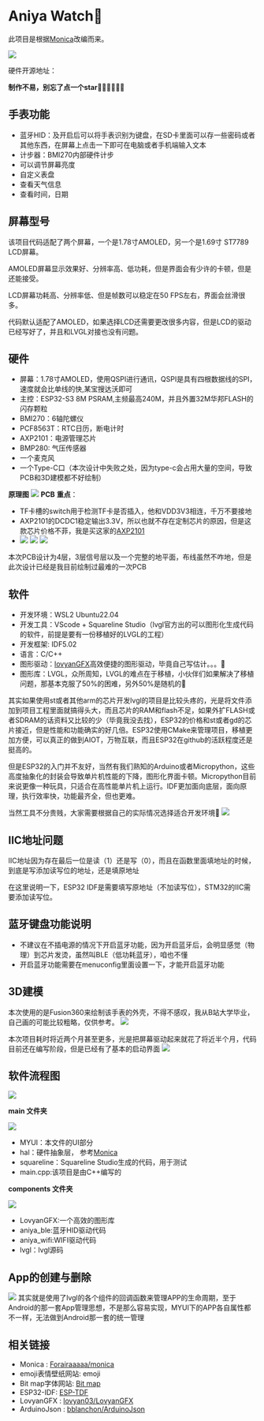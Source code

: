 # Aniya Watch💖

此项目是根据[Monica](https://github.com/Forairaaaaa/monica)改编而来。

![](https://aniya.oss-cn-shanghai.aliyuncs.com/case%20v82.png)

硬件开源地址：

**制作不易，别忘了点一个star**🥰🥰🥰🥰🥰🥰
## 手表功能
- 蓝牙HID：及开启后可以将手表识别为键盘，在SD卡里面可以存一些密码或者其他东西，在屏幕上点击一下即可在电脑或者手机端输入文本
- 计步器：BMI270内部硬件计步
- 可以调节屏幕亮度
- 自定义表盘
- 查看天气信息
- 查看时间，日期


## 屏幕型号
该项目代码适配了两个屏幕，一个是1.78寸AMOLED，另一个是1.69寸 ST7789 LCD屏幕。

AMOLED屏幕显示效果好、分辨率高、低功耗，但是界面会有少许的卡顿，但是还能接受。

LCD屏幕功耗高、分辨率低、但是帧数可以稳定在50 FPS左右，界面会丝滑很多。

代码默认适配了AMOLED，如果选择LCD还需要更改很多内容，但是LCD的驱动已经写好了，并且和LVGL对接也没有问题。
##  硬件
- 屏幕：1.78寸AMOLED，使用QSPI进行通讯，QSPI是具有四根数据线的SPI，速度就会比单线的快,某宝搜达沃即可
- 主控：ESP32-S3 8M PSRAM,主频最高240M，并且外置32M华邦FLASH的闪存颗粒
- BMI270：6轴陀螺仪
- PCF8563T：RTC日历，断电计时
- AXP2101：电源管理芯片
- BMP280: 气压传感器
- 一个麦克风
- 一个Type-C口（本次设计中失败之处，因为type-c会占用大量的空间，导致PCB和3D建模都不好绘制）
  
**原理图**
![](https://aniya.oss-cn-shanghai.aliyuncs.com/_Aniya.png)
**PCB**
**重点**：
- TF卡槽的switch用于检测TF卡是否插入，他和VDD3V3相连，千万不要接地
- AXP2101的DCDC1稳定输出3.3V，所以也就不存在定制芯片的原因，但是这款芯片价格不菲，我是买这家的<a href="https://m.tb.cn/h.53y0l3c?tk=C29GdCWJpgx" target="_blank">AXP2101</a>
- ![](https://aniya.oss-cn-shanghai.aliyuncs.com/%E5%B1%8F%E5%B9%95%E6%88%AA%E5%9B%BE%202023-08-29%20193009.png)
![](https://aniya.oss-cn-shanghai.aliyuncs.com/%E5%B1%8F%E5%B9%95%E6%88%AA%E5%9B%BE%202023-08-29%20181106.png)
![](https://aniya.oss-cn-shanghai.aliyuncs.com/Aniya_PCB.jpg)


本次PCB设计为4层，3层信号层以及一个完整的地平面，布线虽然不咋地，但是此次设计已经是我目前绘制过最难的一次PCB
## 软件
- 开发环境：WSL2 Ubuntu22.04
- 开发工具：VScode + Squareline Studio（lvgl官方出的可以图形化生成代码的软件，前提是要有一份移植好的LVGL的工程）
- 开发框架: IDF5.02
- 语言：C/C++
- 图形驱动：<a href="https://github.com/lovyan03/LovyanGFX" target="_blank">lovyanGFX</a>高效便捷的图形驱动，毕竟自己写估计。。。🤯
- 图形库：LVGL，众所周知，LVGL的难点在于移植，小伙伴们如果解决了移植问题，那基本克服了50%的困难，另外50%是随机的🤣

其实如果使用st或者其他arm的芯片开发lvgl的项目是比较头疼的，光是将文件添加到项目工程里面就搞得头大，而且芯片的RAM和flash不足，如果外扩FLASH或者SDRAM的话资料又比较的少（毕竟我没去找），ESP32的价格和st或者gd的芯片接近，但是性能和功能确实的好几倍。ESP32使用CMake来管理项目，移植更加方便，可以真正的做到AIOT，万物互联，而且ESP32在github的活跃程度还是挺高的。

但是ESP32的入门并不友好，当然有我们熟知的Arduino或者Micropython，这些高度抽象化的封装会导致单片机性能的下降，图形化界面卡顿。Micropython目前来说更像一种玩具，只适合在高性能单片机上运行。IDF更加面向底层，面向原理，执行效率快，功能最齐全，但也更难。

当然工具不分贵贱，大家需要根据自己的实际情况选择适合开发环境🫡
![](https://aniya.oss-cn-shanghai.aliyuncs.com/%E5%B1%8F%E5%B9%95%E6%88%AA%E5%9B%BE%202023-08-29%20190557.png)

## IIC地址问题
IIC地址因为存在最后一位是读（1）还是写（0），而且在函数里面填地址的时候，到底是写添加读写位的地址，还是填原地址

在这里说明一下，ESP32 IDF是需要填写原地址（不加读写位），STM32的IIC需要添加读写位。

## 蓝牙键盘功能说明
- 不建议在不插电源的情况下开启蓝牙功能，因为开启蓝牙后，会明显感觉（物理）到芯片发烫，虽然叫BLE（低功耗蓝牙），咱也不懂
- 开启蓝牙功能需要在menuconfig里面设置一下，才能开启蓝牙功能

##  3D建模
本次使用的是Fusion360来绘制该手表的外壳，不得不感叹，我从B站大学毕业，自己画的可能比较粗略，仅供参考。
![](https://aniya.oss-cn-shanghai.aliyuncs.com/%E5%B1%8F%E5%B9%95%E6%88%AA%E5%9B%BE%202023-08-29%20191605.png)

本次项目耗时将近两个月甚至更多，光是把屏幕驱动起来就花了将近半个月，代码目前还在编写阶段，但是已经有了基本的启动界面
![](https://aniya.oss-cn-shanghai.aliyuncs.com/1693309733813.jpg)

## 软件流程图
![](https://aniya.oss-cn-shanghai.aliyuncs.com/%E5%B1%8F%E5%B9%95%E6%88%AA%E5%9B%BE%202023-08-29%20212308.png)

**main 文件夹**

![](https://aniya.oss-cn-shanghai.aliyuncs.com/%E5%B1%8F%E5%B9%95%E6%88%AA%E5%9B%BE%202023-08-29%20212656.png)

- MYUI：本文件的UI部分
- hal：硬件抽象层， 参考[Monica](https://github.com/Forairaaaaa/monica)
- squareline：Squareline Studio生成的代码，用于测试
- main.cpp:该项目是由C++编写的

**components 文件夹**

![](https://aniya.oss-cn-shanghai.aliyuncs.com/%E5%B1%8F%E5%B9%95%E6%88%AA%E5%9B%BE%202023-08-29%20213323.png)

- LovyanGFX:一个高效的图形库
- aniya_ble:蓝牙HID驱动代码
- aniya_wifi:WIFI驱动代码
- lvgl：lvgl源码

## App的创建与删除
![](https://aniya.oss-cn-shanghai.aliyuncs.com/%E5%B1%8F%E5%B9%95%E6%88%AA%E5%9B%BE%202023-08-29%20220427.png)
其实就是使用了lvgl的各个组件的回调函数来管理APP的生命周期，至于Android的那一套App管理思想，不是那么容易实现，MYUI下的APP各自属性都不一样，无法做到Android那一套的统一管理



## 相关链接
- Monica : <a href="https://github.com/Forairaaaaa/monica.git">Forairaaaaa/monica</a>
- emoji表情壁纸网站: <a hred="https://www.freepik.com/">emoji</a>
- Bit map字体网站: <a href="https://www.dafont.com/bitmap.php">Bit map</a>
- ESP32-IDF: <a href="https://docs.espressif.com/projects/esp-idf/zh_CN/latest/esp32/get-started/index.html">ESP-TDF</a>
- LovyanGFX : <a href="https://github.com/lovyan03/LovyanGFX.git">lovyan03/LovyanGFX</a>
- ArduinoJson : <a href="https://github.com/bblanchon/ArduinoJson.git">bblanchon/ArduinoJson</a>